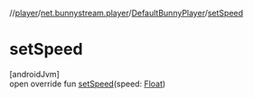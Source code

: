 //[player](../../../index.md)/[net.bunnystream.player](../index.md)/[DefaultBunnyPlayer](index.md)/[setSpeed](set-speed.md)

# setSpeed

[androidJvm]\
open override fun [setSpeed](set-speed.md)(speed: [Float](https://kotlinlang.org/api/latest/jvm/stdlib/kotlin/-float/index.html))
